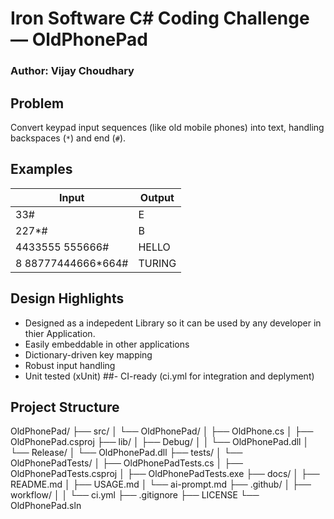 # Iron Software C# Coding Challenge — OldPhonePad

### Author: Vijay Choudhary

## Problem
Convert keypad input sequences (like old mobile phones) into text, handling backspaces (`*`) and end (`#`).

## Examples
| Input | Output |
|--------|---------|
| 33# | E |
| 227*# | B |
| 4433555 555666# | HELLO |
| 8 88777444666*664# | TURING |

## Design Highlights
- Designed as a indepedent Library so it can be used by any developer in thier Application.   
- Easily embeddable in other applications  
- Dictionary-driven key mapping
- Robust input handling
- Unit tested (xUnit)
##- CI-ready (ci.yml for integration and deplyment)

## Project Structure

 OldPhonePad/
├── src/
│   └── OldPhonePad/
│       ├── OldPhone.cs
│       ├── OldPhonePad.csproj
├── lib/
│   ├── Debug/
│   │   └── OldPhonePad.dll
│   └── Release/
│       └── OldPhonePad.dll
├── tests/
│   └── OldPhonePadTests/
│       ├── OldPhonePadTests.cs
│       ├── OldPhonePadTests.csproj
│       ├── OldPhonePadTests.exe
├── docs/
│   ├── README.md
│   ├── USAGE.md
│   └── ai-prompt.md
├── .github/
│   ├── workflow/
│   │   └── ci.yml
├── .gitignore
├── LICENSE
└── OldPhonePad.sln